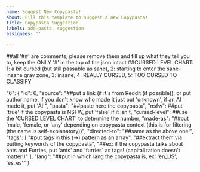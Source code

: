 ```yaml
---
name: Suggest New Copypasta!
about: Fill this template to suggest a new Copypasta!
title: Copypasta Suggestion
labels: add-pasta, suggestion
assignees: ''

---
```


##all '##' are comments, please remove them and fill up what they tell you to, keep the ONLY '#' in the top of the json intact
##CURSED LEVEL CHART: 1: a bit cursed (but still passable as sane), 2: starting to enter the sane-insane gray zone, 3: insane, 4: REALLY CURSED, 5: TOO CURSED TO CLASSIFY

"6": {
	"id": 6,
	"source": "##put a link (if it's from Reddit (if possible)), or put author name, if you don't know who made it just put 'unknown', if an AI made it, put 'AI'",
	"pasta": "##paste here the copypasta",
	"nsfw": ##put 'true' if the copypasta is NSFW, put 'false' if it isn't,
	"cursed-level": ##use the 'CURSED LEVEL CHART' to determine the number,
	"made-as": "##put 'male, 'female, or 'any' depending on copypasta context (this is for filtering (the name is self-explanatory))",
	"directed-to": "##same as the above one!",
	"tags": [ "#put tags in this (->) pattern as an array", "##extract them via putting keywords of the copypasta", "##ex: if the copypasta talks about ants and Furries, put 'ants' and 'furries' as tags! (capitalization doesn't matter!)" ],
	"lang": "##put in which lang the copypasta is, ex: 'en_US', 'es_es'"
}
